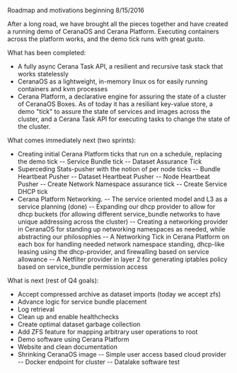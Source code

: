 Roadmap and motivations beginning 8/15/2016

After a long road, we have brought all the pieces together and have created a running demo of CeranaOS and Cerana Platform. Executing containers across the platform works, and the demo tick runs with great gusto.

What has been completed:
- A fully async Cerana Task API, a resilient and recursive task stack that works statelessly
- CeranaOS as a lightweight, in-memory linux os for easily running containers and kvm processes
- Cerana Platform, a declarative engine for assuring the state of a cluster of CeranaOS Boxes. As of today it has a resiliant key-value store, a demo "tick" to assure the state of services and images across the cluster, and a Cerana Task API for executing tasks to change the state of the cluster.

What comes immediately next (two sprints):
- Creating initial Cerana Platform ticks that run on a schedule, replacing the demo tick
-- Service Bundle tick
-- Dataset Assurance Tick
- Superceding Stats-pusher with the notion of per node ticks
-- Bundle Heartbeat Pusher
-- Dataset Heartbeat Pusher
-- Node Heartbeat Pusher
-- Create Network Namespace assurance tick
-- Create Service DHCP tick
- Cerana Platform Networking.
-- The service oriented model and L3 as a service planning (done)
-- Expanding our dhcp provider to allow for dhcp buckets (for allowing different service_bundle networks to have unique addressing across the cluster)
-- Creating a networking provider in CeranaOS for standing up networking namespaces as needed, while abstracting our philosophies
-- A Networking Tick in Cerana Platform on each box for handling needed network namespace standing, dhcp-like leasing using the dhcp-provider, and firewalling based on service allowance
-- A Netfilter provider in layer 2 for generating iptables policy based on service_bundle permission access

What is next (rest of Q4 goals):
- Accept compressed archive as dataset imports (today we accept zfs)
- Advance logic for service bundle placement
- Log retrieval
- Clean up and enable healthchecks
- Create optimal dataset garbage collection
- Add ZFS feature for mapping arbitrary user operations to root
- Demo software using Cerana Platform
- Website and clean documentation
- Shrinking CeranaOS image
-- Simple user access based cloud provider
-- Docker endpoint for cluster
-- Datalake software test
